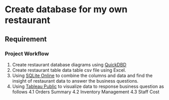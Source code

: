 # Create database for my own restaurant

## Requirement


### Project Workflow
1. Create restaurant database diagrams using [QuickDBD](https://www.quickdatabasediagrams.com/)
2. Create restaurant table data table csv file using Excel.
3. Using [SQLite Online](https://sqliteonline.com/) to combine the columns and data and find the insight of restaurant data to answer the business questions.
4. Using [Tableau Public](https://public.tableau.com/app/discover) to visualize data to response business question as follows
   4.1 Orders Summary
   4.2 Inventory Management
   4.3 Staff Cost

## 

